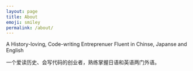 ```yaml
---
layout: page
title: About 
emoji: smiley
permalink: /about/
---
```


A History-loving, Code-writing Entreprenuer Fluent in Chinse, Japanse and English

一个爱读历史、会写代码的创业者，熟练掌握日语和英语两门外语。